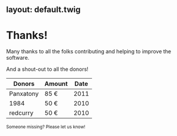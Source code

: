 layout:	default.twig
---

# Thanks!

Many thanks to all the folks contributing and helping to improve the software.

And a shout-out to all the donors!

| <i class='icon-resize-vertical'></i> Donors |<i class='icon-resize-vertical'></i> Amount | <i class='icon-resize-vertical'></i> Date | 
| ----------	| ------ 	| ----------- |
| Panxatony 	| 85 € 	  | 2011 |
| 1984 	    | 50 € 	| 2010 |
| redcurry 	| 50 € 	| 2010 |

<small class='muted'>
Someone missing? Please let us know!
</small>
